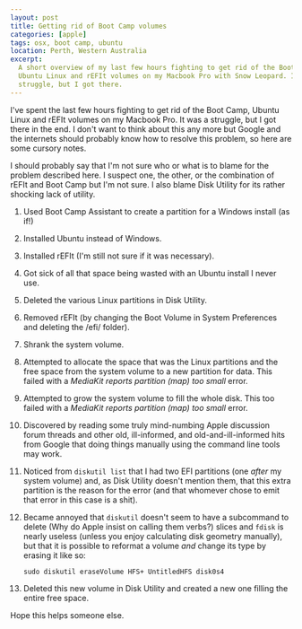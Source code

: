 ```yaml
---
layout: post
title: Getting rid of Boot Camp volumes
categories: [apple]
tags: osx, boot camp, ubuntu
location: Perth, Western Australia
excerpt: 
  A short overview of my last few hours fighting to get rid of the Boot Camp,
  Ubuntu Linux and rEFIt volumes on my Macbook Pro with Snow Leopard. It was a 
  struggle, but I got there.
---
```


I've spent the last few hours fighting to get rid of the Boot Camp, Ubuntu
Linux and rEFIt volumes on my Macbook Pro. It was a struggle, but I got there
in the end. I don't want to think about this any more but Google and the
internets should probably know how to resolve this problem, so here are some
cursory notes.

I should probably say that I'm not sure who or what is to blame for the
problem described here. I suspect one, the other, or the combination of rEFIt
and Boot Camp but I'm not sure. I also blame Disk Utility for its rather
shocking lack of utility.

1. Used Boot Camp Assistant to create a partition for a Windows install (as if!)

2. Installed Ubuntu instead of Windows.

3. Installed rEFIt (I'm still not sure if it was necessary).

4. Got sick of all that space being wasted with an Ubuntu install I never use.

5. Deleted the various Linux partitions in Disk Utility.

6. Removed rEFIt (by changing the Boot Volume in System Preferences and 
   deleting the /efi/ folder).

7. Shrank the system volume.

8. Attempted to allocate the space that was the Linux partitions and the free
   space from the system volume to a new partition for data. This failed with 
   a *MediaKit reports partition (map) too small* error.

9. Attempted to grow the system volume to fill the whole disk. This too failed
   with a *MediaKit reports partition (map) too small* error.

10. Discovered by reading some truly mind-numbing Apple discussion forum
    threads and other old, ill-informed, and old-and-ill-informed hits from 
    Google that doing things manually using the command line tools may work.

11. Noticed from `diskutil list` that I had two EFI partitions (one *after* my
    system volume) and, as Disk Utility doesn't mention them, that this extra
    partition is the reason for the error (and that whomever chose to emit 
    that error in this case is a shit).

12. Became annoyed that `diskutil` doesn't seem to have a subcommand to delete
    (Why do Apple insist on calling them verbs?) slices and `fdisk` is nearly
    useless (unless you enjoy calculating disk geometry manually), but that it
    is possible to reformat a volume *and* change its type by erasing it like 
    so:

        sudo diskutil eraseVolume HFS+ UntitledHFS disk0s4

13. Deleted this new volume in Disk Utility and created a new one filling the
    entire free space.

Hope this helps someone else.
